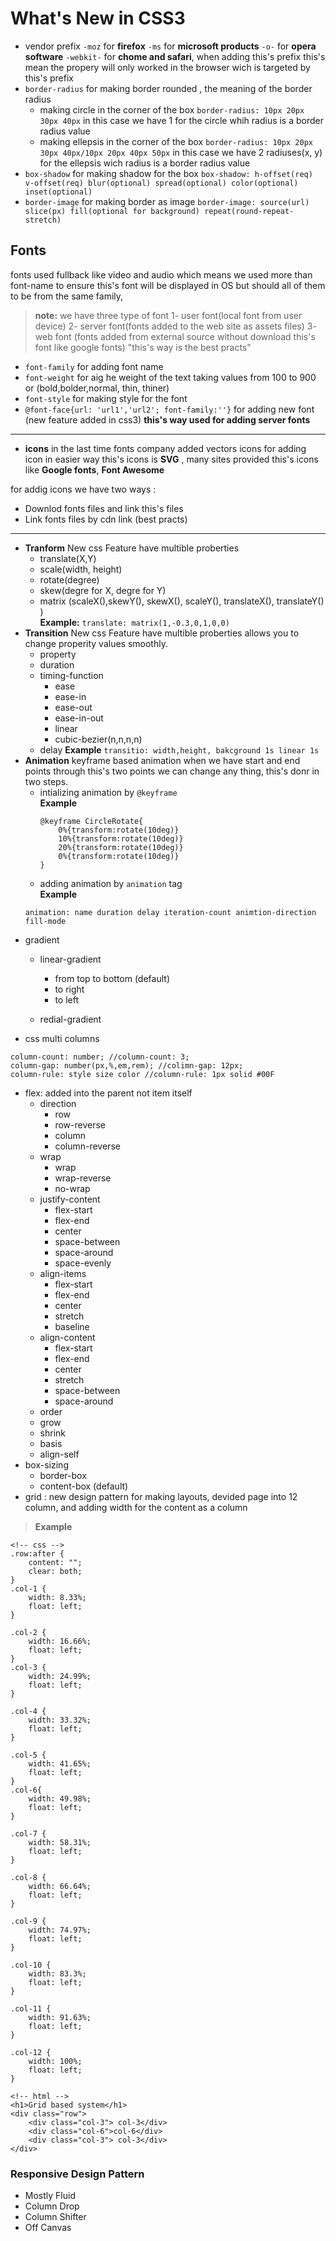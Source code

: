 # What's New in CSS3
- vendor prefix `-moz` for **firefox** `-ms` for **microsoft products** `-o-` for **opera software** `-webkit-` for **chome and safari**, when adding this's prefix this's mean the propery will only worked in the browser wich is targeted by this's  prefix
- `border-radius` for making border rounded , the meaning of the border radius
    - making circle in the corner of the box `border-radius: 10px 20px 30px 40px` in this case we have 1 for the circle whih radius is a border radius value
    - making ellepsis in the corner of the box  `border-radius: 10px 20px 30px 40px/10px 20px 40px 50px` in this case we have 2 radiuses(x, y) for the ellepsis wich radius is a border radius value
- `box-shadow` for making shadow for the box `box-shadow: h-offset(req) v-offset(req) blur(optional) spread(optional) color(optional) inset(optional)`
- `border-image` for making border as image `border-image: source(url) slice(px) fill(optional for background) repeat(round-repeat-stretch)`

## Fonts
fonts used fullback like video and audio which means we used more than font-name to ensure this's font will be displayed in OS but should all of them to be from the same family, 
>**note:** we have three type of font 1- user font(local font from user device) 2- server font(fonts added to the web site as assets files) 3- web font (fonts added from external source without download this's font like google fonts) "this's way is the best practs"
- `font-family` for adding font name
- `font-weight` for aig he weight of the text taking values from 100 to 900 or (bold,bolder,normal, thin, thiner)
- `font-style` for making style for the font
- `@font-face{url: 'url1','url2'; font-family:''}` for adding new font (new feature added in css3) **this's way used for adding server fonts**
---
- **icons**
in the last time fonts company added vectors icons  for adding icon in easier way this's icons is **SVG** , many sites provided this's icons like **Google fonts**, **Font Awesome**

for addig icons we have two ways : 

- Downlod fonts files and link this's files 
- Link fonts files by cdn link (best practs)

---
- **Tranform** New css Feature have multible proberties
    - translate(X,Y)
    - scale(width, height)
    - rotate(degree)
    - skew(degre for X, degre for Y)
    - matrix (scaleX(),skewY(), skewX(), scaleY(), translateX(), translateY() ) <br> **Example:**  `translate: matrix(1,-0.3,0,1,0,0)`
- **Transition** New css Feature have multible proberties allows you to change properity values smoothly.
    - property
    - duration 
    - timing-function 
        - ease
        - ease-in
        - ease-out
        - ease-in-out
        - linear
        - cubic-bezier(n,n,n,n)
    - delay
**Example** `transitio: width,height, bakcground 1s linear 1s`
- **Animation** keyframe based animation when we have start and end points through this's two points we can change any thing, this's donr in two steps.
    - intializing animation by `@keyframe` <br>
    **Example**   
        ```
        @keyframe CircleRotate{
            0%{transform:rotate(10deg)}
            10%{transform:rotate(10deg)}
            20%{transform:rotate(10deg)}
            0%{transform:rotate(10deg)}
        }
        ```
    - adding animation by `animation` tag <br>
    **Example**
    ```
    animation: name duration delay iteration-count animtion-direction fill-mode
    ```
- gradient
    - linear-gradient 
        - from top to bottom (default)
        - to right
        - to left

    - redial-gradient
- css multi columns 
```
column-count: number; //column-count: 3; 
column-gap: number(px,%,em,rem); //colimn-gap: 12px;
column-rule: style size color //column-rule: 1px solid #00F
```
- flex: added into the parent not item itself
    - direction
        - row 
        - row-reverse
        - column
        - column-reverse
    - wrap
        - wrap
        - wrap-reverse
        - no-wrap
    - justify-content
        - flex-start
        - flex-end
        - center
        - space-between
        - space-around
        - space-evenly
    - align-items
        - flex-start
        - flex-end
        - center
        - stretch
        - baseline
    - align-content
        - flex-start
        - flex-end
        - center
        - stretch
        - space-between
        - space-around
    - order
    - grow
    - shrink
    - basis
    - align-self
- box-sizing
    - border-box
    - content-box (default)
- grid : new design pattern for making layouts, devided page into 12 column, and adding width for the content as a column 
>**Example**
```
<!-- css -->
.row:after {
    content: ""; 
    clear: both; 
}
.col-1 {
    width: 8.33%; 
    float: left; 
}

.col-2 {
    width: 16.66%; 
    float: left; 
}
.col-3 {
    width: 24.99%; 
    float: left; 
}

.col-4 {
    width: 33.32%; 
    float: left; 
}

.col-5 {
    width: 41.65%; 
    float: left; 
}
.col-6{
    width: 49.98%; 
    float: left; 
}

.col-7 {
    width: 58.31%; 
    float: left; 
}

.col-8 {
    width: 66.64%; 
    float: left; 
}

.col-9 {
    width: 74.97%; 
    float: left; 
}

.col-10 {
    width: 83.3%; 
    float: left; 
}

.col-11 {
    width: 91.63%; 
    float: left; 
}

.col-12 {
    width: 100%; 
    float: left; 
}

<!-- html -->
<h1>Grid based system</h1>
<div class="row">
    <div class="col-3"> col-3</div>
    <div class="col-6">col-6</div>
    <div class="col-3"> col-3</div>
</div>
```
### Responsive Design Pattern 
- Mostly Fluid
- Column Drop
- Column Shifter
- Off Canvas

